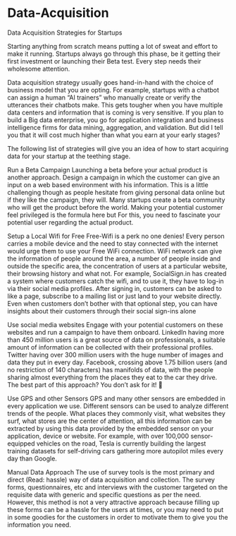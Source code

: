 # Data-Acquisition
Data Acquisition Strategies for Startups


Starting anything from scratch means putting a lot of sweat and effort to make it running. Startups always go through this phase, be it getting their first investment or launching their Beta test. Every step needs their wholesome attention.

Data acquisition strategy usually goes hand-in-hand with the choice of business model that you are opting. For example, startups with a chatbot can assign a human “AI trainers” who manually create or verify the utterances their chatbots make. This gets tougher when you have multiple data centers and information that is coming is very sensitive. If you plan to build a Big data enterprise, you go for application integration and business intelligence firms for data mining, aggregation, and validation. But did I tell you that it will cost much higher than what you earn at your early stages?

The following list of strategies will give you an idea of how to start acquiring data for your startup at the teething stage.

Run a Beta Campaign
Launching a beta before your actual product is another approach. Design a campaign in which the customer can give an input on a web based environment with his information. This is a little challenging though as people hesitate from giving personal data online but if they like the campaign, they will. Many startups create a beta community who will get the product before the world. Making your potential customer feel privileged is the formula here but For this, you need to fascinate your potential user regarding the actual product.

Setup a Local Wifi for Free
Free-Wifi is a perk no one denies! Every person carries a mobile device and the need to stay connected with the internet would urge them to use your Free WiFi connection. WiFi network can give the information of people around the area, a number of people inside and outside the specific area, the concentration of users at a particular website, their browsing history and what not. For example, SocialSign.in has created a system where customers catch the wifi, and to use it, they have to log-in via their social media profiles. After signing in, customers can be asked to like a page, subscribe to a mailing list or just land to your website directly. Even when customers don’t bother with that optional step, you can have insights about their customers through their social sign-ins alone

Use social media websites
Engage with your potential customers on these websites and run a campaign to have them onboard. LinkedIn having more than 450 million users is a great source of data on professionals, a suitable amount of information can be collected with their professional profiles. Twitter having over 300 million users with the huge number of images and data they put in every day. Facebook, crossing above 1.75 billion users (and no restriction of 140 characters) has manifolds of data, with the people sharing almost everything from the places they eat to the car they drive. The best part of this approach? You don’t ask for it! 🙂

Use GPS and other Sensors
GPS and many other sensors are embedded in every application we use. Different sensors can be used to analyze different trends of the people. What places they commonly visit, what websites they surf, what stores are the center of attention, all this information can be extracted by using this data provided by the embedded sensor on your application, device or website. For example, with over 100,000 sensor-equipped vehicles on the road, Tesla is currently building the largest training datasets for self-driving cars gathering more autopilot miles every day than Google.

Manual Data Approach
The use of survey tools is the most primary and direct (Read: hassle) way of data acquisition and collection. The survey forms, questionnaires, etc and interviews with the customer targeted on the requisite data with generic and specific questions as per the need. However, this method is not a very attractive approach because filling up these forms can be a hassle for the users at times, or you may need to put in some goodies for the customers in order to motivate them to give you the information you need.
